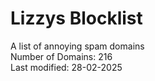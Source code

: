 # Lizzys Blocklist
A list of annoying spam domains<br>
Number of Domains: 216<br>
Last modified: 28-02-2025<br>
